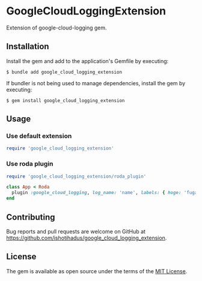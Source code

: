 # GoogleCloudLoggingExtension

Extension of google-cloud-logging gem.

## Installation

Install the gem and add to the application's Gemfile by executing:

    $ bundle add google_cloud_logging_extension

If bundler is not being used to manage dependencies, install the gem by executing:

    $ gem install google_cloud_logging_extension

## Usage

### Use default extension

```ruby
require 'google_cloud_logging_extension'
```

### Use roda plugin

```ruby
require 'google_cloud_logging_extension/roda_plugin'

class App < Roda
  plugin :google_cloud_logging, log_name: 'name', labels: { hoge: 'fuga' }
end
```

## Contributing

Bug reports and pull requests are welcome on GitHub at https://github.com/ishotihadus/google_cloud_logging_extension.

## License

The gem is available as open source under the terms of the [MIT License](https://opensource.org/licenses/MIT).
